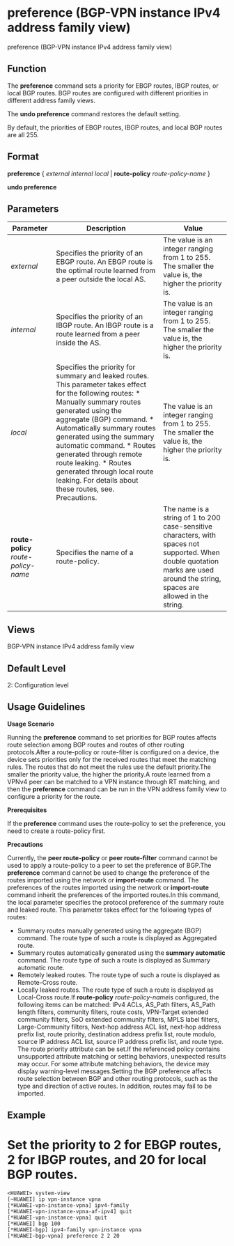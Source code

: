 preference (BGP-VPN instance IPv4 address family view)
======================================================

preference (BGP-VPN instance IPv4 address family view)

Function
--------



The **preference** command sets a priority for EBGP routes, IBGP routes, or local BGP routes. BGP routes are configured with different priorities in different address family views.

The **undo preference** command restores the default setting.



By default, the priorities of EBGP routes, IBGP routes, and local BGP routes are all 255.


Format
------

**preference** { *external* *internal* *local* | **route-policy** *route-policy-name* }

**undo preference**


Parameters
----------

| Parameter | Description | Value |
| --- | --- | --- |
| *external* | Specifies the priority of an EBGP route. An EBGP route is the optimal route learned from a peer outside the local AS. | The value is an integer ranging from 1 to 255. The smaller the value is, the higher the priority is. |
| *internal* | Specifies the priority of an IBGP route. An IBGP route is a route learned from a peer inside the AS. | The value is an integer ranging from 1 to 255. The smaller the value is, the higher the priority is. |
| *local* | Specifies the priority for summary and leaked routes. This parameter takes effect for the following routes:   * Manually summary routes generated using the aggregate (BGP) command. * Automatically summary routes generated using the summary automatic command. * Routes generated through remote route leaking. * Routes generated through local route leaking. For details about these routes, see. Precautions. | The value is an integer ranging from 1 to 255. The smaller the value is, the higher the priority is. |
| **route-policy** *route-policy-name* | Specifies the name of a route-policy. | The name is a string of 1 to 200 case-sensitive characters, with spaces not supported. When double quotation marks are used around the string, spaces are allowed in the string. |



Views
-----

BGP-VPN instance IPv4 address family view


Default Level
-------------

2: Configuration level


Usage Guidelines
----------------

**Usage Scenario**

Running the **preference** command to set priorities for BGP routes affects route selection among BGP routes and routes of other routing protocols.After a route-policy or route-filter is configured on a device, the device sets priorities only for the received routes that meet the matching rules. The routes that do not meet the rules use the default priority.The smaller the priority value, the higher the priority.A route learned from a VPNv4 peer can be matched to a VPN instance through RT matching, and then the **preference** command can be run in the VPN address family view to configure a priority for the route.

**Prerequisites**

If the **preference** command uses the route-policy to set the preference, you need to create a route-policy first.

**Precautions**

Currently, the **peer route-policy** or **peer route-filter** command cannot be used to apply a route-policy to a peer to set the preference of BGP.The **preference** command cannot be used to change the preference of the routes imported using the network or **import-route** command. The preferences of the routes imported using the network or **import-route** command inherit the preferences of the imported routes.In this command, the local parameter specifies the protocol preference of the summary route and leaked route. This parameter takes effect for the following types of routes:

* Summary routes manually generated using the aggregate (BGP) command. The route type of such a route is displayed as Aggregated route.
* Summary routes automatically generated using the **summary automatic** command. The route type of such a route is displayed as Summary automatic route.
* Remotely leaked routes. The route type of such a route is displayed as Remote-Cross route.
* Locally leaked routes. The route type of such a route is displayed as Local-Cross route.If **route-policy** *route-policy-name*is configured, the following items can be matched: IPv4 ACLs, AS\_Path filters, AS\_Path length filters, community filters, route costs, VPN-Target extended community filters, SoO extended community filters, MPLS label filters, Large-Community filters, Next-hop address ACL list, next-hop address prefix list, route priority, destination address prefix list, route modulo, source IP address ACL list, source IP address prefix list, and route type. The route priority attribute can be set.If the referenced policy contains unsupported attribute matching or setting behaviors, unexpected results may occur. For some attribute matching behaviors, the device may display warning-level messages.Setting the BGP preference affects route selection between BGP and other routing protocols, such as the type and direction of active routes. In addition, routes may fail to be imported.

Example
-------

# Set the priority to 2 for EBGP routes, 2 for IBGP routes, and 20 for local BGP routes.
```
<HUAWEI> system-view
[~HUAWEI] ip vpn-instance vpna
[*HUAWEI-vpn-instance-vpna] ipv4-family
[*HUAWEI-vpn-instance-vpna-af-ipv4] quit
[*HUAWEI-vpn-instance-vpna] quit
[*HUAWEI] bgp 100
[*HUAWEI-bgp] ipv4-family vpn-instance vpna
[*HUAWEI-bgp-vpna] preference 2 2 20

```